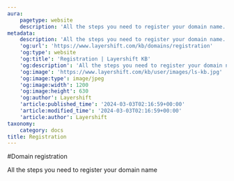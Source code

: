 ```yaml
---
aura:
    pagetype: website
    description: 'All the steps you need to register your domain name.'
metadata:
    description: 'All the steps you need to register your domain name.'
    'og:url': 'https://www.layershift.com/kb/domains/registration'
    'og:type': website
    'og:title': 'Registration | Layershift KB'
    'og:description': 'All the steps you need to register your domain name.'
    'og:image': 'https://www.layershift.com/kb/user/images/ls-kb.jpg'
    'og:image:type': image/jpeg
    'og:image:width': 1200
    'og:image:height': 630
    'og:author': Layershift
    'article:published_time': '2024-03-03T02:16:59+00:00'
    'article:modified_time': '2024-03-03T02:16:59+00:00'
    'article:author': Layershift
taxonomy:
    category: docs
title: Registration
---
```


#Domain registration

All the steps you need to register your domain name